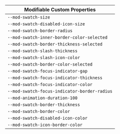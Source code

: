 | Modifiable Custom Properties |
| --- |
|`--mod-swatch-size`|
|`--mod-swatch-disabled-icon-size`|
|`--mod-swatch-border-radius`|
|`--mod-swatch-inner-border-color-selected`|
|`--mod-swatch-border-thickness-selected`|
|`--mod-swatch-slash-thickness`|
|`--mod-swatch-slash-icon-color`|
|`--mod-swatch-border-color-selected`|
|`--mod-swatch-focus-indicator-gap`|
|`--mod-swatch-focus-indicator-thickness`|
|`--mod-swatch-focus-indicator-color`|
|`--mod-swatch-focus-indicator-border-radius`|
|`--mod-animation-duration-100`|
|`--mod-swatch-border-thickness`|
|`--mod-swatch-border-color`|
|`--mod-swatch-disabled-icon-color`|
|`--mod-swatch-icon-border-color`|